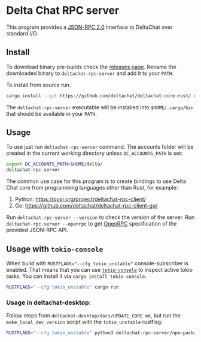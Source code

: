 # Delta Chat RPC server

This program provides a [JSON-RPC 2.0](https://www.jsonrpc.org/specification) interface to DeltaChat
over standard I/O.

## Install

To download binary pre-builds check the [releases page](https://github.com/deltachat/deltachat-core-rust/releases).
Rename the downloaded binary to `deltachat-rpc-server` and add it to your `PATH`.

To install from source run:

```sh
cargo install --git https://github.com/deltachat/deltachat-core-rust/ deltachat-rpc-server
```

The `deltachat-rpc-server` executable will be installed into `$HOME/.cargo/bin` that should be available
in your `PATH`.

## Usage

To use just run `deltachat-rpc-server` command. The accounts folder will be created in the current
working directory unless `DC_ACCOUNTS_PATH` is set:

```sh
export DC_ACCOUNTS_PATH=$HOME/delta/
deltachat-rpc-server
```

The common use case for this program is to create bindings to use Delta Chat core from programming
languages other than Rust, for example:

1. Python: https://pypi.org/project/deltachat-rpc-client/
2. Go: https://github.com/deltachat/deltachat-rpc-client-go/

Run `deltachat-rpc-server --version` to check the version of the server.
Run `deltachat-rpc-server --openrpc` to get [OpenRPC](https://open-rpc.org/) specification of the provided JSON-RPC API.

## Usage with `tokio-console`

When build with `RUSTFLAGS="--cfg tokio_unstable"` console-subscriber is enabled.
That means that you can use [`tokio-console`](https://github.com/tokio-rs/console) to inspect active tokio tasks.
You can install it via `cargo install tokio-console`.

```sh
RUSTFLAGS="--cfg tokio_unstable" cargo run
```

### Usage in deltachat-desktop:

Follow steps from `deltachat-desktop/docs/UPDATE_CORE.md`, but run the `make_local_dev_version` script with the `tokio_unstable` rustflag:

```sh
RUSTFLAGS="--cfg tokio_unstable" python3 deltachat-rpc-server/npm-package/scripts/make_local_dev_version.py
```
